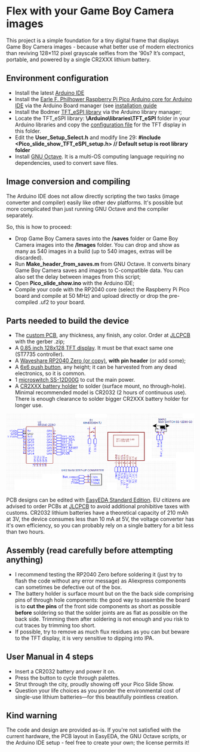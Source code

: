 # Flex with your Game Boy Camera images

This project is a simple foundation for a tiny digital frame that displays Game Boy Camera images - because what better use of modern electronics than reviving 128×112 pixel grayscale selfies from the ’90s? It’s compact, portable, and powered by a single CR2XXX lithium battery.

## Environment configuration

- Install the latest [Arduino IDE](https://www.arduino.cc/en/software)
- Install the [Earle F. Philhower Raspberry Pi Pico Arduino core for Arduino IDE](https://github.com/earlephilhower/arduino-pico) via the Arduino Board manager (see [installation guide](https://github[...])
- Install the Bodmer [TFT_eSPI library](https://github.com/Bodmer/TFT_eSPI) via the Arduino library manager;
- Locate the TFT_eSPI library: **\Arduino\libraries\TFT_eSPI** folder in your Arduino libraries and copy the [configuration file](/Pico_slide_show/TFT_setup) for the TFT display in this folder.
- Edit the **User_Setup_Select.h** and modify line 29:
    **#include <Pico_slide_show_TFT_eSPI_setup.h> // Default setup is root library folder**
- Install [GNU Octave](https://www.octave.org/). It is a multi-OS computing language requiring no dependencies, used to convert save files.

## Image conversion and compiling

The Arduino IDE does not allow directly scripting the two tasks (image converter and compiler) easily like other dev platforms. It's possible but more complicated than just running GNU Octave and the compiler separately.

So, this is how to proceed:

- Drop Game Boy Camera saves into the **/saves** folder or Game Boy Camera images into the **/Images** folder. You can drop and show as many as 540 images in a build (up to 540 images, extras will be discarded).
- Run **Make_header_from_saves.m** from GNU Octave. It converts binary Game Boy Camera saves and images to C-compatible data. You can also set the delay between images from this script;
- Open **Pico_slide_show.ino** with the Arduino IDE;
- Compile your code with the RP2040 core (select the Raspberry Pi Pico board and compile at 50 MHz) and upload directly or drop the pre-compiled .uf2 to your board.

## Parts needed to build the device

- The [custom PCB](/PCB), any thickness, any finish, any color. Order at [JLCPCB](https://jlcpcb.com/) with the gerber .zip;
- A [0.85 inch 128x128 TFT display](https://aliexpress.com/item/1005008822385316.html). It must be that exact same one (ST7735 controller).
- A [Waveshare RP2040 Zero (or copy)](https://www.aliexpress.com/item/1005003504006451.html), **with pin header** (or add some);
- A [6x6 push button](https://www.aliexpress.com/item/1005003938244847.html), any height; it can be harvested from any dead electronics, so it is common.
- 1 [microswitch SS-12D00G](https://www.aliexpress.com/item/1005003938856402.html) to cut the main power.
- A [CR2XXX battery holder](https://aliexpress.com/item/1005006357635710.html) to solder (surface mount, no through-hole). Minimal recommended model is CR2032 (2 hours of continuous use). There is enough clearance to solder bigger CR2XXX battery holder for longer use.

![](/PCB/Schematic.png)

PCB designs can be edited with [EasyEDA Standard Edition](https://easyeda.com). EU citizens are advised to order PCBs at [JLCPCB](https://jlcpcb.com/) to avoid additional prohibitive taxes with customs. CR2032 lithium batteries have a theoretical capacity of 210 mAh at 3V, the device consumes less than 10 mA at 5V, the voltage converter has it's own efficiency, so you can probably rely on a single battery for a bit less than two hours.

## Assembly (read carefully before attempting anything)

- I recommend testing the RP2040 Zero before soldering it (just try to flash the code without any error message) as Aliexpress components can sometimes be defective out of the box.
- The battery holder is surface mount but on the the back side comprising pins of through hole components: the good way to assemble the board is to **cut the pins** of the front side components as short as possible **before** soldering so that the solder joints are as flat as possible on the back side. Trimming them after soldering is not enough and you risk to cut traces by trimming too short.
- If possible, try to remove as much flux residues as you can but beware to the TFT display, it is very sensitive to dipping into IPA.

## User Manual in 4 steps

- Insert a CR2032 battery and power it on.
- Press the button to cycle through palettes.
- Strut through the city, proudly showing off your Pico Slide Show.
- Question your life choices as you ponder the environmental cost of single-use lithium batteries—for this beautifully pointless creation.

## Kind warning

The code and design are provided as-is. If you're not satisfied with the current hardware, the PCB layout in EasyEDA, the GNU Octave scripts, or the Arduino IDE setup - feel free to create your own; the license permits it!
